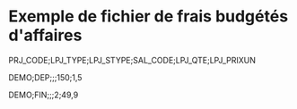 # Exemple de fichier de frais budgétés d'affaires

PRJ\_CODE;LPJ\_TYPE;LPJ\_STYPE;SAL\_CODE;LPJ\_QTE;LPJ\_PRIXUN  

 DEMO;DEP;;;150;1,5  

 DEMO;FIN;;;2;49,9


